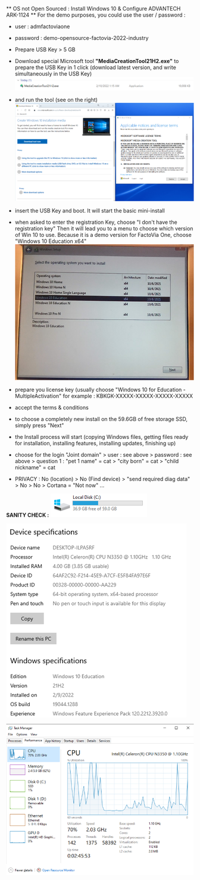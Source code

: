 ** OS not Open Sourced : Install Windows 10 & Configure ADVANTECH ARK-1124 **
For the demo purposes, you could use the user / password : 
* user : admfactoviaone
* password : demo-opensource-factovia-2022-industry

* Prepare USB Key > 5 GB
* Download special Microsoft tool **"MediaCreationTool21H2.exe"** to prepare the USB Key in 1 click (download latest version, and write simultaneously in the USB Key)
![image.png](./Images/image-f24ca31c-dc23-4572-bb02-67fa1364334f.png)
* and run the tool (see on the right)
![image.png](./Images/image-ebb193c0-a694-4cb9-93db-4d544daf0cfe.png)

* insert the USB Key and boot. It will start the basic mini-install
* when asked to enter the registration Key, choose "I don't have the registration key"
  Then it will lead you to a menu to choose which version of Win 10 to use. 
  Because it is a demo version for FactoVia One, choose "Windows 10 Education x64"
![image.png](./Images/image-b00827f9-fdb5-4b7e-be90-25e1eb2b4610.png)
* prepare you license key (usually choose "Windows 10 for Education - MultipleActivation"
  for example : KBKGK-XXXXX-XXXXX-XXXXX-XXXXX
* accept the terms & conditions
* to choose a completely new install on the 59.6GB of free storage SSD, simply press "Next"
* the Install process will start (copying Windows files, getting files ready for installation, installing features, installing updates, finishing up)

* choose for the login "Joint domain" > user : see above > password : see above  > question 1 : "pet 1 name" = cat > "city born" = cat > "child nickname" = cat
* PRIVACY : No (location) > No (Find device) > "send required diag data" > No > No > Cortana = "Not now" ...



 **SANITY CHECK :**
![image.png](./Images/image-695686f8-d1b4-44ef-8738-5259f341b231.png)

![image.png](./Images/image-d0357ecd-1276-43dc-93ca-182850051c1c.png)

![image.png](./Images/image-ebd9c012-5b7a-4d2b-81e5-6d9402a1f594.png)



